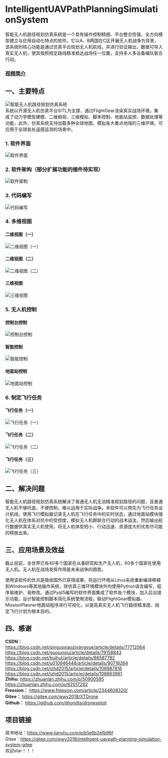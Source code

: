 # IntelligentUAVPathPlanningSimulationSystem
智能无人机路径规划仿真系统是一个具有操作控制精细、平台整合性强、全方向模型建立与应用自动化特点的软件。它以A、B两国在C区开展无人机战争为背景，该系统的核心功能是通过仿真平台规划无人机航线，并进行验证输出，数据可导入真实无人机，使其按照规定路线精准抵达战场任一位置，支持多人多设备编队联合行动。
### [视频简介](https://www.yuque.com/u12074055/kb/qqkaw9)
## 一、主要特点
![智能无人机路径规划仿真系统](https://upload-images.jianshu.io/upload_images/11477676-227fe57540b4323e.jpg?imageMogr2/auto-orient/strip|imageView2/2/w/433/)<br>
系统以开源无人机仿真平台SITL为支撑，通过FlightGear渲染真实战场环境，集成了动力学模型建模、二维俯视、三维模拟、脚本控制、地面站监控、数据处理等功能，此外，仿真系统支持加载多种全球地图，模拟各大重点地域的三维环境，可应用于全球各处遥感监测的场景中。
### 1. 软件界面
![软件界面](https://upload-images.jianshu.io/upload_images/11477676-8e8e1baaf5e4765f.png?imageMogr2/auto-orient/strip|imageView2/2/w/1200/format/webp)
### 2. 软件架构（部分扩展功能的插件待实现）
![软件架构](https://upload-images.jianshu.io/upload_images/11477676-75a58c797fd81724.png?imageMogr2/auto-orient/strip%7CimageView2/2/w/1240)
### 3. 代码编写
![代码编写](https://upload-images.jianshu.io/upload_images/11477676-99430237636eddc4.png?imageMogr2/auto-orient/strip%7CimageView2/2/w/1240)
### 4. 多维视图
#### 二维视图（一）
![二维视图（一）](https://upload-images.jianshu.io/upload_images/11477676-ee18d747a10e15ef.png?imageMogr2/auto-orient/strip%7CimageView2/2/w/1240)
#### 二维视图（二）
![二维视图（二）](https://upload-images.jianshu.io/upload_images/11477676-b106388223e90c9f.png?imageMogr2/auto-orient/strip%7CimageView2/2/w/1240)
#### 三维视图
![三维视图](https://upload-images.jianshu.io/upload_images/11477676-d35cca6b7dc56251.png?imageMogr2/auto-orient/strip%7CimageView2/2/w/1240)
### 5. 无人机控制
#### 控制台控制
![控制台控制](https://upload-images.jianshu.io/upload_images/11477676-85ba41325f9385d1.png?imageMogr2/auto-orient/strip%7CimageView2/2/w/1240)
#### 智能控制
![智能控制](https://upload-images.jianshu.io/upload_images/11477676-a54088461bdd65e5.png?imageMogr2/auto-orient/strip|imageView2/2/w/1200/)
#### 地面站控制
![地面站控制](https://upload-images.jianshu.io/upload_images/11477676-7adb73baeee55dea.png?imageMogr2/auto-orient/strip%7CimageView2/2/w/1240)
### 6. 制定飞行任务
#### 飞行任务（一）
![飞行任务（一）](https://upload-images.jianshu.io/upload_images/11477676-e99d85e3d16fec4f.png?imageMogr2/auto-orient/strip%7CimageView2/2/w/1240)
#### 飞行任务（二）
![飞行任务（二）](https://upload-images.jianshu.io/upload_images/11477676-ffd111fcf902e18b.png?imageMogr2/auto-orient/strip|imageView2/2/w/1057/format/webp)
#### 飞行任务（三）
![飞行任务（三）](https://upload-images.jianshu.io/upload_images/11477676-2609a653c0741d08.png?imageMogr2/auto-orient/strip%7CimageView2/2/w/1240)
## 二、解决问题

智能无人机路径规划仿真系统解决了普通无人机无法精准规划路径的问题，且普通无人机不够托底，不便控制，难以运用于实际战争。本软件可以预先为飞行任务设计航线，使用飞行模拟器记录无人机在飞行任务中的实时状态，通过地面站模块强化无人机在体系对抗中的受控度，模拟无人机群联合行动的战术战法，然后输出航行数据供真实无人机使用，将无人机体型短小、行动迅速、资源庞大的优势尽可能的释放出来。

## 三、应用场景及效益

截止目前，全世界已有40多个国家在从事研究和生产无人机，60多个国家在使用无人机。无人机在战场发挥作用是未来战争的趋势。

使用该软件的优点是吸收国外已获得成果，将运行环境从Linux系统重新编译移植到Windows等其他操作系统，除仿真三维环境模块外均使用Python语言编写，程序易维护、易修改。通过Pyqt5编写的软件界面集成了软件各个模块，加入后台提示功能，设计智能控制脚本简化系统使用流程，联动FlightGear模拟器、MissionPlanner地面站程序进行可视化，以提高真实无人机飞行路径精准度、指定飞行计划为根本目的。

## 四、感谢<br>
**CSDN：**<br>
https://blog.csdn.net/qinguoxiaoziyangyue/article/details/77712064<br>
https://blog.csdn.net/guojunxiu/article/details/79158843<br>
https://blog.csdn.net/huihut/article/details/86587782<br>
https://blog.csdn.net/u010946448/article/details/90718264<br>
https://blog.csdn.net/jzhd2015/article/details/108987818<br>
https://blog.csdn.net/jzhd2015/article/details/108663961<br>
**Zhihu:**
https://zhuanlan.zhihu.com/p/50900595
https://zhuanlan.zhihu.com/p/62017292<br>
**Freesion：**
https://www.freesion.com/article/2344608320/<br>
**Gitee：**
https://gitee.com/wwy2018/XTDrone<br>
**Github：**
https://github.com/dhondta/dronesploit<br>

## 项目链接<br>
简书地址：https://www.jianshu.com/p/b1e6b2efb96f<br>
Gitee：https://gitee.com/wwy2018/intelligent-uavpath-planning-simulation-system-gitee<br>
欢迎star！！！
